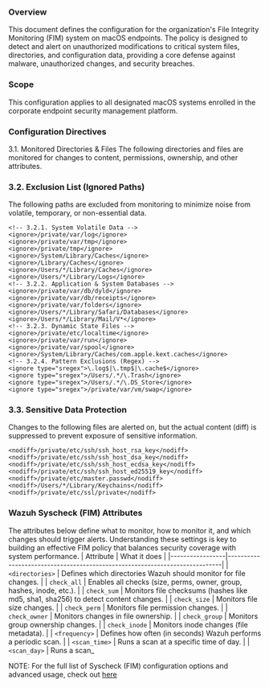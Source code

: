 ### Overview

This document defines the configuration for the organization's File Integrity Monitoring (FIM) system on macOS endpoints. The policy is designed to detect and alert on unauthorized modifications to critical system files, directories, and configuration data, providing a core defense against malware, unauthorized changes, and security breaches.

### Scope

This configuration applies to all designated macOS systems enrolled in the corporate endpoint security management platform.

### Configuration Directives

3.1. Monitored Directories & Files
 The following directories and files are monitored for changes to content, permissions, ownership, and other attributes.

 ### 3.2. Exclusion List (Ignored Paths)

 The following paths are excluded from monitoring to minimize noise from volatile, temporary, or non-essential data.
```
<!-- 3.2.1. System Volatile Data -->
<ignore>/private/var/log</ignore>
<ignore>/private/var/tmp</ignore>
<ignore>/private/tmp</ignore>
<ignore>/System/Library/Caches</ignore>
<ignore>/Library/Caches</ignore>
<ignore>/Users/*/Library/Caches</ignore>
<ignore>/Users/*/Library/Logs</ignore>
<!-- 3.2.2. Application & System Databases -->
<ignore>/private/var/db/dyld</ignore>
<ignore>/private/var/db/receipts</ignore>
<ignore>/private/var/folders</ignore>
<ignore>/Users/*/Library/Safari/Databases</ignore>
<ignore>/Users/*/Library/Mail/V*</ignore>
<!-- 3.2.3. Dynamic State Files -->
<ignore>/private/etc/localtime</ignore>
<ignore>/private/var/run</ignore>
<ignore>/private/var/spool</ignore>
<ignore>/System/Library/Caches/com.apple.kext.caches</ignore>
<!-- 3.2.4. Pattern Exclusions (Regex) -->
<ignore type="sregex">\.log$|\.tmp$|\.cache$</ignore>
<ignore type="sregex">/Users/.*/\.Trash</ignore>
<ignore type="sregex">/Users/.*/\.DS_Store</ignore>
<ignore type="sregex">/private/var/vm/swap</ignore>
```

### 3.3. Sensitive Data Protection

Changes to the following files are alerted on, but the actual content (diff) is suppressed to prevent exposure of sensitive information.


```
<nodiff>/private/etc/ssh/ssh_host_rsa_key</nodiff>
<nodiff>/private/etc/ssh/ssh_host_dsa_key</nodiff>
<nodiff>/private/etc/ssh/ssh_host_ecdsa_key</nodiff>
<nodiff>/private/etc/ssh/ssh_host_ed25519_key</nodiff>
<nodiff>/private/etc/master.passwd</nodiff>
<nodiff>/Users/*/Library/Keychains</nodiff>
<nodiff>/private/etc/ssl/private</nodiff>
```


 ### Wazuh Syscheck (FIM) Attributes
The attributes below define what to monitor, how to monitor it, and which changes should trigger alerts. Understanding these settings is key to building an effective FIM policy that balances security coverage with system performance.
| Attribute        | What it does                                                                 |
|-----------------|----------------------------------------------------------------------------|
| `<directories>`  | Defines which directories Wazuh should monitor for file changes.           |
| `check_all`      | Enables all checks (size, perms, owner, group, hashes, inode, etc.).       |
| `check_sum`      | Monitors file checksums (hashes like md5, sha1, sha256) to detect content changes. |
| `check_size`     | Monitors file size changes.                                                |
| `check_perm`     | Monitors file permission changes.                                          |
| `check_owner`    | Monitors changes in file ownership.                                        |
| `check_group`    | Monitors group ownership changes.                                          |
| `check_inode`    | Monitors inode changes (file metadata).                                    |
| `<frequency>`    | Defines how often (in seconds) Wazuh performs a periodic scan.            |
| `<scan_time>`    | Runs a scan at a specific time of day.                                     |
| `<scan_day>`     | Runs a scan_


NOTE: For the full list of Syscheck (FIM) configuration options and advanced usage, check out [here](https://documentation.wazuh.com/current/user-manual/capabilities/file-integrity/basic-settings.html) 
